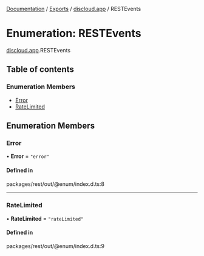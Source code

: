 [Documentation](../README.md) / [Exports](../modules.md) / [discloud.app](../modules/discloud_app.md) / RESTEvents

# Enumeration: RESTEvents

[discloud.app](../modules/discloud_app.md).RESTEvents

## Table of contents

### Enumeration Members

- [Error](discloud_app.RESTEvents.md#error)
- [RateLimited](discloud_app.RESTEvents.md#ratelimited)

## Enumeration Members

### Error

• **Error** = ``"error"``

#### Defined in

packages/rest/out/@enum/index.d.ts:8

___

### RateLimited

• **RateLimited** = ``"rateLimited"``

#### Defined in

packages/rest/out/@enum/index.d.ts:9
